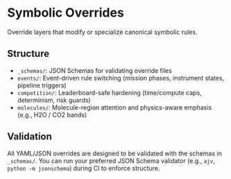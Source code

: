 # Symbolic Overrides

Override layers that modify or specialize canonical symbolic rules.

## Structure

- `_schemas/`: JSON Schemas for validating override files
- `events/`: Event-driven rule switching (mission phases, instrument states, pipeline triggers)
- `competition/`: Leaderboard-safe hardening (time/compute caps, determinism, risk guards)
- `molecules/`: Molecule-region attention and physics-aware emphasis (e.g., H2O / CO2 bands)

## Validation

All YAML/JSON overrides are designed to be validated with the schemas in `_schemas/`. You can run
your preferred JSON Schema validator (e.g., `ajv`, `python -m jsonschema`) during CI to enforce structure.
